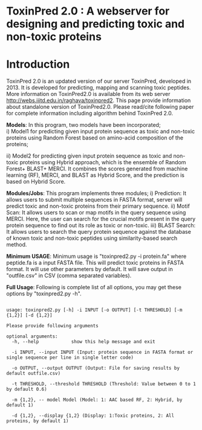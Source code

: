 # ToxinPred 2.0 : A webserver for designing and predicting toxic and non-toxic proteins

# Introduction
ToxinPred 2.0 is an updated version of our server ToxinPred, developed in 2013. It is developed for predicting, mapping and scanning toxic peptides. More information on ToxinPred2.0 is available from its web server http://webs.iiitd.edu.in/raghava/toxinpred2. This page provide information about standalone version of ToxinPred2.0. Please read/cite following paper for complete information including algorithm behind ToxinPred 2.0.

**Models**: In this program, two models have been incorporated;  
i) Model1 for predicting given input protein sequence as toxic and non-toxic proteins using Random Forest based on amino-acid composition of the proteins; 

ii) Model2 for predicting given input protein sequence as toxic and non-toxic proteins using Hybrid approach, which is the ensemble of Random Forest+ BLAST+ MERCI. It combines the scores generated from machine learning (RF), MERCI, and BLAST as Hybrid Score, and the prediction is based on Hybrid Score.

**Modules/Jobs**: This program implements three modules; 
  i) Prediction: It allows users to submit multiple sequences in FASTA format, server will predict toxic and non-toxic proteins from their primary sequence.
  ii) Motif Scan: It allows users to scan or map motifs in the query sequence using MERCI. Here, the user can search for the crucial motifs present in the query protein sequence to find out its role as toxic or non-toxic. 
  iii) BLAST Search: It allows users to search the query protein sequence against the database of known toxic and non-toxic peptides using similarity-based search method.
  
**Minimum USAGE**: Minimum usage is "toxinpred2.py -i protein.fa" where peptide.fa is a input FASTA file. This will predict toxic proteins in FASTA format. It will use other parameters by default. It will save output in "outfile.csv" in CSV (comma separated variables).

**Full Usage**: Following is complete list of all options, you may get these options by "toxinpred2.py -h".

```

usage: toxinpred2.py [-h] -i INPUT [-o OUTPUT] [-t THRESHOLD] [-m {1,2}] [-d {1,2}]

Please provide following arguments

optional arguments:
  -h, --help            show this help message and exit
  
  -i INPUT, --input INPUT (Input: protein sequence in FASTA format or single sequence per line in single letter code)
                        
  -o OUTPUT, --output OUTPUT (Output: File for saving results by default outfile.csv)
                        
  -t THRESHOLD, --threshold THRESHOLD (Threshold: Value between 0 to 1 by default 0.6)
                        
  -m {1,2}, -- model Model (Model: 1: AAC based RF, 2: Hybrid, by default 1)
                        
  -d {1,2}, --display {1,2} (Display: 1:Toxic proteins, 2: All proteins, by default 1)

```
